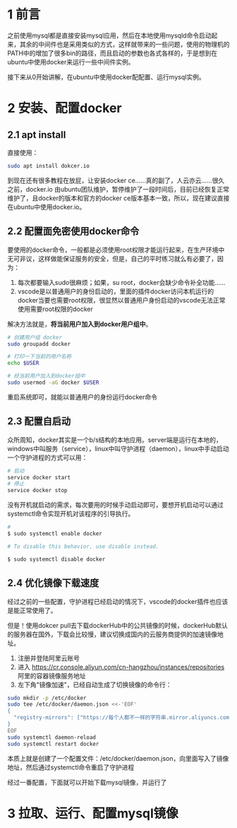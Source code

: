 # 1 前言
之前使用mysql都是直接安装mysql应用，然后在本地使用mysqld命令启动起来，其余的中间件也是采用类似的方式，这样就带来的一些问题，使用的物理机的PATH中的增加了很多bin的路径，而且启动的参数也各式各样的，于是想到在ubuntu中使用docker来运行一些中间件实例。

接下来从0开始讲解，在ubuntu中使用docker配配置、运行mysql实例。

# 2 安装、配置docker

## 2.1 apt install
直接使用：

```bash
sudo apt install dokcer.io
```

到现在还有很多教程在放屁，让安装docker ce……真的副了，人云亦云……很久之前，docker.io 由ubuntu团队维护，暂停维护了一段时间后，目前已经恢复正常维护了，且docker的版本和官方的docker ce版本基本一致，所以，现在建议直接在ubuntu中使用docker.io。

## 2.2  配置面免密使用docker命令
要使用的docker命令，一般都是必须使用root权限才能运行起来，在生产环境中无可非议，这样做能保证服务的安全，但是，自己的平时练习就么有必要了，因为：

1. 每次都要输入sudo很麻烦；如果，su root，docker会缺少命令补全功能……
2. vscode是以普通用户的身份启动的，里面的插件docker访问本机运行的docker当要也需要root权限，很显然以普通用户身份启动的vscode无法正常使用需要root权限的docker

解决方法就是，**将当前用户加入到docker用户组中**。

```bash
# 创建用户组 docker
sudo groupadd docker

# 打印一下当前的用户名称
echo $USER

# 经当前用户加入到docker组中
sudo usermod -aG docker $USER
```

重启系统即可，就能以普通用户的身份运行docker命令

## 2.3 配置自启动
众所周知，docker其实是一个b/s结构的本地应用。server端是运行在本地的，windows中叫服务（service），linux中叫守护进程（daemon），linux中手动启动一个守护进程的方式可以用：

```bash
# 启动
service docker start
# 停止
service docker stop
```

没有开机就启动的需求，每次要用的时候手动启动即可，要想开机启动可以通过systemctl命令实现开机对该程序的引导执行。

```bash
# 
$ sudo systemctl enable docker

# To disable this behavior, use disable instead.

$ sudo systemctl disable docker
```

## 2.4 优化镜像下载速度
经过之前的一些配置，守护进程已经启动的情况下，vscode的docker插件也应该是能正常使用了。

但是！使用dokcer pull去下载dockerHub中的公共镜像的时候，dockerHub默认的服务器在国外，下载会比较慢，建议切换成国内的云服务商提供的加速镜像地址。

1. 注册并登陆阿里云账号
2. 进入 https://cr.console.aliyun.com/cn-hangzhou/instances/repositories  阿里的容器镜像服务地址
3. 左下角"镜像加速"，已经自动生成了切换镜像的命令行：

```bash
sudo mkdir -p /etc/docker
sudo tee /etc/docker/daemon.json <<-'EOF'
{
  "registry-mirrors": ["https://每个人都不一样的字符串.mirror.aliyuncs.com"]
}
EOF
sudo systemctl daemon-reload
sudo systemctl restart docker
```

本质上就是创建了一个配置文件：/etc/docker/daemon.json，向里面写入了镜像地址，然后通过systemctl命令重启了守护进程


经过一番配置，下面就可以开始下载mysql镜像，并运行了

# 3 拉取、运行、配置mysql镜像

```bash
